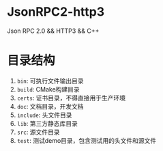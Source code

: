 # JsonRPC2-http3
Json RPC 2.0 &amp;&amp; HTTP3 &amp;&amp; C++


# 目录结构

1. `bin`: 可执行文件输出目录
2. `build`: CMake构建目录
3. `certs`: 证书目录，不得直接用于生产环境
4. `doc`: 文档目录，开发文档
5. `include`: 头文件目录
6. `lib`: 第三方静态库目录
7. `src`: 源文件目录
8. `test`: 测试demo目录，包含测试用的头文件和源文件
